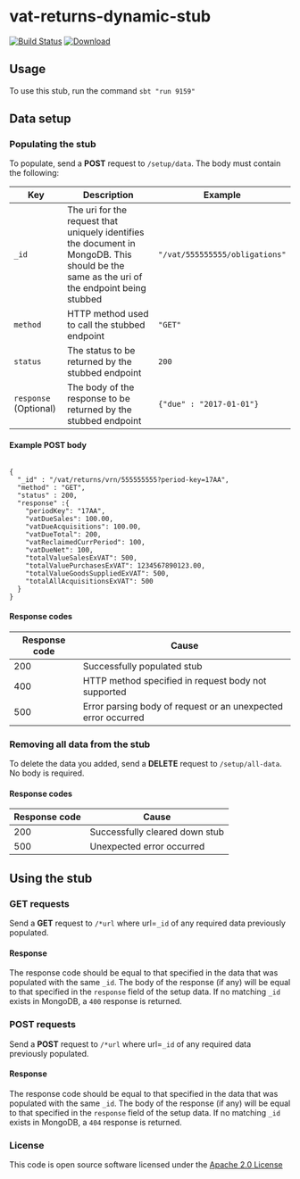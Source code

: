 # vat-returns-dynamic-stub

[![Build Status](https://travis-ci.org/hmrc/vat-returns-dynamic-stub.svg)](https://travis-ci.org/hmrc/vat-returns-dynamic-stub) [ ![Download](https://api.bintray.com/packages/hmrc/releases/vat-returns-dynamic-stub/images/download.svg) ](https://bintray.com/hmrc/releases/vat-returns-dynamic-stub/_latestVersion)

## Usage

To use this stub, run the command `sbt "run 9159"`

## Data setup


### Populating the stub

To populate, send a **POST** request to `/setup/data`. The body must contain the following:

| **Key**    | **Description** | **Example** |
|------------|-----------------|-------------|
| `_id`      | The uri for the request that uniquely identifies the document in MongoDB. This should be the same as the uri of the endpoint being stubbed | `"/vat/555555555/obligations"` |
| `method`   | HTTP method used to call the stubbed endpoint | `"GET"` |
| `status`   | The status to be returned by the stubbed endpoint | `200` |
| `response` (Optional) | The body of the response to be returned by the stubbed endpoint | `{"due" : "2017-01-01"}` |

#### Example POST body

```

{
  "_id" : "/vat/returns/vrn/555555555?period-key=17AA",
  "method" : "GET",
  "status" : 200,
  "response" :{
    "periodKey": "17AA",
    "vatDueSales": 100.00,
    "vatDueAcquisitions": 100.00,
    "vatDueTotal": 200,
    "vatReclaimedCurrPeriod": 100,
    "vatDueNet": 100,
    "totalValueSalesExVAT": 500,
    "totalValuePurchasesExVAT": 1234567890123.00,
    "totalValueGoodsSuppliedExVAT": 500,
    "totalAllAcquisitionsExVAT": 500
  }
}

```

#### Response codes
| **Response code** | **Cause** |
|-------------------|-----------------|
| 200               | Successfully populated stub |   
| 400               | HTTP method specified in request body not supported |
| 500               | Error parsing body of request or an unexpected error occurred |

### Removing all data from the stub

To delete the data you added, send a **DELETE** request to `/setup/all-data`. No body is required.

#### Response codes
| **Response code** | **Cause** |
|-------------------|-----------------|
| 200               | Successfully cleared down stub |   
| 500               | Unexpected error occurred |

## Using the stub

### GET requests

Send a **GET** request to `/*url` where url=`_id` of any required data previously populated.

#### Response

The response code should be equal to that specified in the data that was populated with the same `_id`. The body of the response (if any) will be equal to that specified in the `response` field of the setup data.
If no matching `_id` exists in MongoDB, a `400` response is returned.

### POST requests

Send a **POST** request to `/*url` where url=`_id` of any required data previously populated.

#### Response

The response code should be equal to that specified in the data that was populated with the same `_id`. The body of the response (if any) will be equal to that specified in the `response` field of the setup data.
If no matching `_id` exists in MongoDB, a `404` response is returned.

### License

This code is open source software licensed under the [Apache 2.0 License]("http://www.apache.org/licenses/LICENSE-2.0.html")

